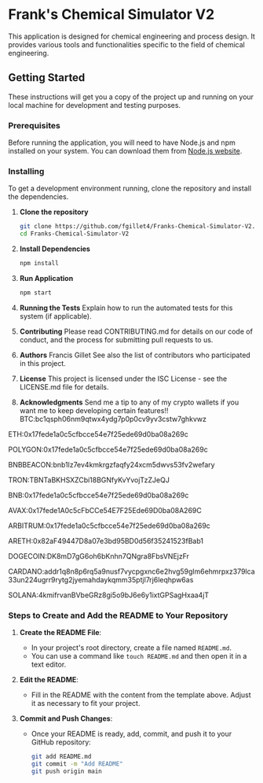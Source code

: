 # Frank's Chemical Simulator V2

This application is designed for chemical engineering and process design. It 
provides various tools and functionalities specific to the field of chemical 
engineering.

## Getting Started

These instructions will get you a copy of the project up and running on your 
local machine for development and testing purposes.

### Prerequisites

Before running the application, you will need to have Node.js and npm 
installed on your system. You can download them from [Node.js 
website](https://nodejs.org/).

### Installing

To get a development environment running, clone the repository and install 
the dependencies.

1. **Clone the repository**
   ```bash
   git clone https://github.com/fgillet4/Franks-Chemical-Simulator-V2.git
   cd Franks-Chemical-Simulator-V2
   ```

2. **Install Dependencies**
   ```bash
   npm install
   ```
3. **Run Application**
   ```bash
   npm start
   ```

4. **Running the Tests**
   Explain how to run the automated tests for this system (if applicable).

5. **Contributing**
Please read CONTRIBUTING.md for details on our code of conduct, and the process for submitting pull requests to us.

6. **Authors**
Francis Gillet
See also the list of contributors who participated in this project.

7. **License**
This project is licensed under the ISC License - see the LICENSE.md file for details.

8. **Acknowledgments**
Send me a tip to any of my crypto wallets if you want me to keep developing certain features!!
BTC:bc1qsph06nm9qtwx4ydg7p0p0cv9yv3cstw7ghkvwz

ETH:0x17fede1a0c5cfbcce54e7f25ede69d0ba08a269c

POLYGON:0x17fede1a0c5cfbcce54e7f25ede69d0ba08a269c

BNBBEACON:bnb1lz7ev4kmkrgzfaqfy24xcm5dwvs53fv2wefary

TRON:TBNTaBKHSXZCbi18BGNfyKvYvojTzZJeQJ

BNB:0x17fede1a0c5cfbcce54e7f25ede69d0ba08a269c

AVAX:0x17fede1A0c5cFbCCe54E7F25Ede69D0ba08A269C

ARBITRUM:0x17fede1a0c5cfbcce54e7f25ede69d0ba08a269c

ARETH:0x82aF49447D8a07e3bd95BD0d56f35241523fBab1

DOGECOIN:DK8mD7gG6oh6bKnhn7QNgra8FbsVNEjzFr

CARDANO:addr1q8n8p6rq5a9nusf7vycpgxnc6e2hvg59glm6ehmrpxz379lca33un224ugrr9rytg2jyemahdaykqmm35ptjl7rj6leqhpw6as

SOLANA:4kmifrvanBVbeGRz8gi5o9bJ6e6y1ixtGPSagHxaa4jT


### Steps to Create and Add the README to Your Repository

1. **Create the README File**:
   - In your project's root directory, create a file named `README.md`.
   - You can use a command like `touch README.md` and then open it in a text editor.

2. **Edit the README**:
   - Fill in the README with the content from the template above. Adjust it as necessary to fit your project.

3. **Commit and Push Changes**:
   - Once your README is ready, add, commit, and push it to your GitHub repository:
     ```bash
     git add README.md
     git commit -m "Add README"
     git push origin main
     ```


